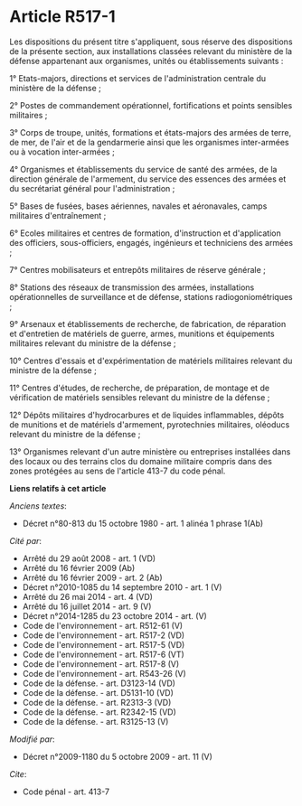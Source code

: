 # Article R517-1

Les dispositions du présent titre s'appliquent, sous réserve des dispositions de la présente section, aux installations
classées relevant du ministère de la défense appartenant aux organismes, unités ou établissements suivants : 

1° Etats-majors, directions et services de l'administration centrale du ministère de la défense ; 

2° Postes de commandement opérationnel, fortifications et points sensibles militaires ; 

3° Corps de troupe, unités, formations et états-majors des armées de terre, de mer, de l'air et de la gendarmerie ainsi que
les organismes inter-armées ou à vocation inter-armées ; 

4° Organismes et établissements du service de santé des armées, de la     direction générale de l'armement, du service des
essences des armées et du secrétariat général pour l'administration ; 

5° Bases de fusées, bases aériennes, navales et aéronavales, camps militaires d'entraînement ; 

6° Ecoles militaires et centres de formation, d'instruction et d'application des officiers, sous-officiers, engagés,
ingénieurs et techniciens des armées ; 

7° Centres mobilisateurs et entrepôts militaires de réserve générale ; 

8° Stations des réseaux de transmission des armées, installations opérationnelles de surveillance et de défense, stations
radiogoniométriques ; 

9° Arsenaux et établissements de recherche, de fabrication, de réparation et d'entretien de matériels de guerre, armes,
munitions et équipements militaires relevant du ministre de la défense ; 

10° Centres d'essais et d'expérimentation de matériels militaires relevant du ministre de la défense ; 

11° Centres d'études, de recherche, de préparation, de montage et de vérification de matériels sensibles relevant du ministre
de la défense ; 

12° Dépôts militaires d'hydrocarbures et de liquides inflammables, dépôts de munitions et de matériels d'armement,
pyrotechnies militaires, oléoducs relevant du ministre de la défense ; 

13° Organismes relevant d'un autre ministère ou entreprises installées dans des locaux ou des terrains clos du domaine
militaire compris dans des zones protégées au sens de l'article 413-7 du code pénal.

**Liens relatifs à cet article**

_Anciens textes_:

  - Décret n°80-813 du 15 octobre 1980 - art. 1 alinéa 1 phrase 1(Ab)

_Cité par_:

  - Arrêté du 29 août 2008 - art. 1 (VD)
  - Arrêté du 16 février 2009 (Ab)
  - Arrêté du 16 février 2009 - art. 2 (Ab)
  - Décret n°2010-1085 du 14 septembre 2010 - art. 1 (V)
  - Arrêté du 26 mai 2014 - art. 4 (VD)
  - Arrêté du 16 juillet 2014 - art. 9 (V)
  - Décret n°2014-1285 du 23 octobre 2014 - art. (V)
  - Code de l'environnement - art. R512-61 (V)
  - Code de l'environnement - art. R517-2 (VD)
  - Code de l'environnement - art. R517-5 (VD)
  - Code de l'environnement - art. R517-6 (VT)
  - Code de l'environnement - art. R517-8 (V)
  - Code de l'environnement - art. R543-26 (V)
  - Code de la défense. - art. D3123-14 (VD)
  - Code de la défense. - art. D5131-10 (VD)
  - Code de la défense. - art. R2313-3 (VD)
  - Code de la défense. - art. R2342-15 (VD)
  - Code de la défense. - art. R3125-13 (V)

_Modifié par_:

  - Décret n°2009-1180 du 5 octobre 2009 - art. 11 (V)

_Cite_:

  - Code pénal - art. 413-7
